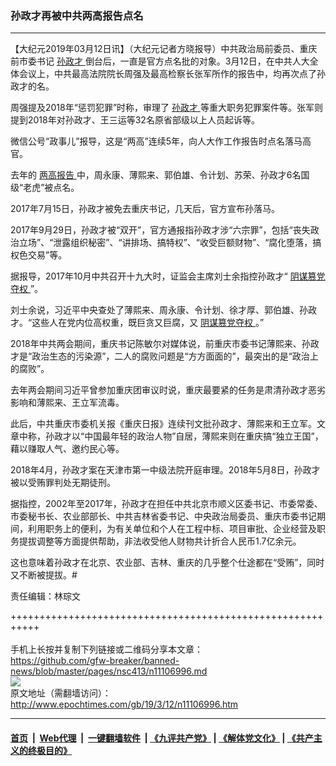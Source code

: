 ### 孙政才再被中共两高报告点名
------------------------

<p>
 【大纪元2019年03月12日讯】（大纪元记者方晓报导）中共政治局前委员、重庆前市委书记
 <a href="http://www.epochtimes.com/gb/tag/%E5%AD%99%E6%94%BF%E6%89%8D.html">
  孙政才
 </a>
 倒台后，一直是官方点名批的对象。3月12日，在中共人大全体会议上，中共最高法院院长周强及最高检察长张军所作的报告中，均再次点了孙政才的名。
</p>
<p>
 周强提及2018年“惩罚犯罪”时称，审理了
 <a href="http://www.epochtimes.com/gb/tag/%E5%AD%99%E6%94%BF%E6%89%8D.html">
  孙政才
 </a>
 等重大职务犯罪案件等。张军则提到2018年对孙政才、王三运等32名原省部级以上人员起诉等。
</p>
<p>
 微信公号“政事儿”报导，这是“两高”连续5年，向人大作工作报告时点名落马高官。
</p>
<p>
 去年的
 <a href="http://www.epochtimes.com/gb/tag/%E4%B8%A4%E9%AB%98%E6%8A%A5%E5%91%8A.html">
  两高报告
 </a>
 中，周永康、薄熙来、郭伯雄、令计划、苏荣、孙政才6名国级“老虎”被点名。
</p>
<p>
 2017年7月15日，孙政才被免去重庆书记，几天后，官方宣布孙落马。
</p>
<p>
 2017年9月29日，孙政才被“双开”，官方通报指孙政才涉“六宗罪”，包括“丧失政治立场”、“泄露组织秘密”、“讲排场、搞特权”、“收受巨额财物”、“腐化堕落，搞权色交易”等。
</p>
<p>
 据报导，2017年10月中共召开十九大时，证监会主席刘士余指控孙政才“
 <a href="http://www.epochtimes.com/gb/tag/%E9%98%B4%E8%B0%8B%E7%AF%A1%E5%85%9A%E5%A4%BA%E6%9D%83.html">
  阴谋篡党夺权
 </a>
 ”。
</p>
<p>
 刘士余说，习近平中央查处了薄熙来、周永康、令计划、徐才厚、郭伯雄、孙政才。“这些人在党内位高权重，既巨贪又巨腐，又
 <a href="http://www.epochtimes.com/gb/tag/%E9%98%B4%E8%B0%8B%E7%AF%A1%E5%85%9A%E5%A4%BA%E6%9D%83.html">
  阴谋篡党夺权
 </a>
 。”
</p>
<p>
 2018年中共两会期间，重庆书记陈敏尔对媒体说，前重庆市委书记薄熙来、孙政才是“政治生态的污染源”，二人的腐败问题是“方方面面的”，最突出的是“政治上的腐败”。
</p>
<p>
 去年两会期间习近平曾参加重庆团审议时说，重庆最要紧的任务是肃清孙政才恶劣影响和薄熙来、王立军流毒。
</p>
<p>
 此后，中共重庆市委机关报《重庆日报》连续刊文批孙政才、薄熙来和王立军。文章中称，孙政才以“中国最年轻的政治人物”自居，薄熙来则在重庆搞“独立王国”，藉以赚取人气、邀约民心等。
</p>
<p>
 2018年4月，孙政才案在天津市第一中级法院开庭审理。2018年5月8日，孙政才被以受贿罪判处无期徒刑。
</p>
<p>
 据指控，2002年至2017年，孙政才在担任中共北京市顺义区委书记、市委常委、市委秘书长、农业部部长、中共吉林省委书记、中央政治局委员、重庆市委书记期间，利用职务上的便利，为有关单位和个人在工程中标、项目审批、企业经营及职务提拔调整等方面提供帮助，非法收受他人财物共计折合人民币1.7亿余元。
</p>
<p>
 这也意味着孙政才在北京、农业部、吉林、重庆的几乎整个仕途都在“受贿”，同时又不断被提拔。#
</p>
<p>
 责任编辑：林琮文
</p>
<p>
</p>

+++++++++++++++++++++++++++++++++++++++++++++++++++++++++++<br/><br/>
手机上长按并复制下列链接或二维码分享本文章：<br/>
https://github.com/gfw-breaker/banned-news/blob/master/pages/nsc413/n11106996.md <br/>
<a href='https://github.com/gfw-breaker/banned-news/blob/master/pages/nsc413/n11106996.md'><img src='https://github.com/gfw-breaker/banned-news/blob/master/pages/nsc413/n11106996.md.png'/></a> <br/>
原文地址（需翻墙访问）：http://www.epochtimes.com/gb/19/3/12/n11106996.htm


------------------------
#### [首页](https://github.com/gfw-breaker/banned-news/blob/master/README.md) &nbsp;|&nbsp; [Web代理](https://github.com/labour-camp/helloworld) &nbsp;|&nbsp; [一键翻墙软件](https://github.com/gfw-breaker/nogfw/blob/master/README.md) &nbsp;| [《九评共产党》](https://github.com/gfw-breaker/9ping.md/blob/master/README.md#九评之一评共产党是什么) | [《解体党文化》](https://github.com/gfw-breaker/jtdwh.md/blob/master/README.md) | [《共产主义的终极目的》](https://github.com/gfw-breaker/gczydzjmd.md/blob/master/README.md)

